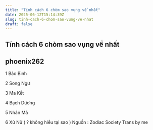 ```yaml
---
title: "Tính cách 6 chòm sao vụng về nhất"
date: 2025-06-12T15:14:39Z
slug: tinh-cach-6-chom-sao-vung-ve-nhat
draft: false
---
```


## Tính cách 6 chòm sao vụng về nhất

## phoenix262

1 Bảo Bình

2 Song Ngư

3 Ma Kết 

4 Bạch Dương

5 Nhân Mã

6 Xử Nữ ( ? không hiểu tại sao )​
Nguồn : Zodiac Society
Trans by me